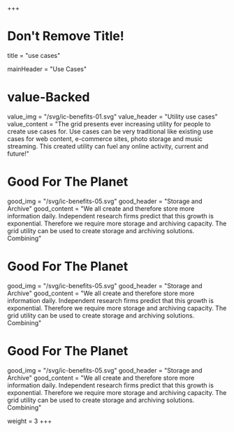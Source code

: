 +++
# Don't Remove Title!
title = "use cases"

mainHeader = "Use Cases"

# value-Backed
value_img = "/svg/ic-benefits-01.svg"
value_header = "Utility use cases"
value_content = "The grid presents ever increasing utility for people to create use cases for. Use cases can be very traditional like existing use cases for web content, e-commerce sites, photo storage and music streaming. This created utility can fuel any online activity, current and future!"

# Good For The Planet
good_img = "/svg/ic-benefits-05.svg"
good_header = "Storage and Archive"
good_content = "We all create and therefore store more information daily. Independent research firms predict that this growth is exponential. Therefore we require more storage and archiving capacity. The grid utility can be used to create storage and archiving solutions. Combining"

# Good For The Planet
good_img = "/svg/ic-benefits-05.svg"
good_header = "Storage and Archive"
good_content = "We all create and therefore store more information daily. Independent research firms predict that this growth is exponential. Therefore we require more storage and archiving capacity. The grid utility can be used to create storage and archiving solutions. Combining"

# Good For The Planet
good_img = "/svg/ic-benefits-05.svg"
good_header = "Storage and Archive"
good_content = "We all create and therefore store more information daily. Independent research firms predict that this growth is exponential. Therefore we require more storage and archiving capacity. The grid utility can be used to create storage and archiving solutions. Combining"

weight = 3
+++
